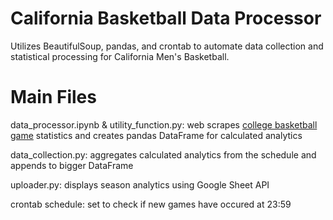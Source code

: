 # California Basketball Data Processor
Utilizes BeautifulSoup, pandas, and crontab to automate data collection and statistical processing for California Men's Basketball.

# Main Files
data_processor.ipynb & utility_function.py: web scrapes [college basketball game](https://www.espn.com/mens-college-basketball/matchup?gameId=401281460) statistics and creates pandas DataFrame for calculated analytics

data_collection.py: aggregates calculated analytics from the schedule and appends to bigger DataFrame

uploader.py: displays season analytics using Google Sheet API

crontab schedule: set to check if new games have occured at 23:59